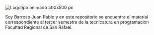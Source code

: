 
![Logotipo animado 500x500 px ](https://user-images.githubusercontent.com/89102749/235005691-15180c33-9a94-4912-a999-55b5bc0ed8ad.jpeg)

Soy Barroso Juan Pablo y en este repositorio se encuentra el material correspondiente al tercer semestre de la tecnicatura en programacion Facultad Regional de San Rafael.
